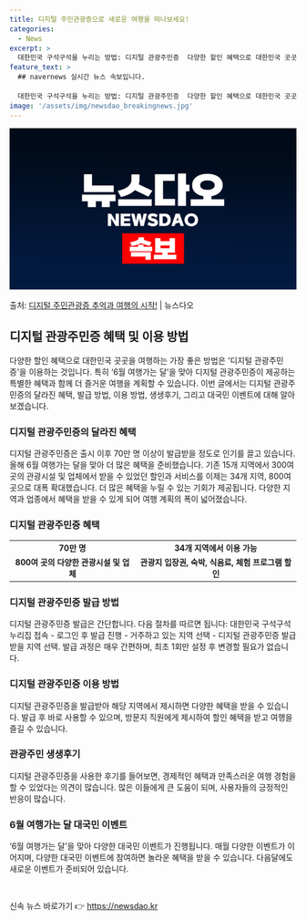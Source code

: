 ```yaml
---
title: 디지털 주민관광증으로 새로운 여행을 떠나보세요!
categories:
  - News
excerpt: >
  대한민국 구석구석을 누리는 방법: 디지털 관광주민증  다양한 할인 혜택으로 대한민국 곳곳을 여행하는 가장 좋…
feature_text: >
  ## navernews 실시간 뉴스 속보입니다.

  대한민국 구석구석을 누리는 방법: 디지털 관광주민증  다양한 할인 혜택으로 대한민국 곳곳을 여행하는 가장 좋…
image: '/assets/img/newsdao_breakingnews.jpg'
---
```


![뉴스다오 속보](/assets/img/newsdao_breakingnews.jpg)

<p>출처: <a href="https://newsdao.kr/4123" rel="dofollow">디지털 주민관광증 추억과 여행의 시작!</a> | 뉴스다오</p>

<h2 data-ke-size="size26">디지털 관광주민증 혜택 및 이용 방법</h2>
<p data-ke-size="size16">다양한 할인 혜택으로 대한민국 곳곳을 여행하는 가장 좋은 방법은 '디지털 관광주민증'을 이용하는 것입니다. 특히 ‘6월 여행가는 달’을 맞아 디지털 관광주민증이 제공하는 특별한 혜택과 함께 더 즐거운 여행을 계획할 수 있습니다. 이번 글에서는 디지털 관광주민증의 달라진 혜택, 발급 방법, 이용 방법, 생생후기, 그리고 대국민 이벤트에 대해 알아보겠습니다.</p>

<h3>디지털 관광주민증의 달라진 혜택</h3>
<p data-ke-size="size16">디지털 관광주민증은 출시 이후 70만 명 이상이 발급받을 정도로 인기를 끌고 있습니다. 올해 6월 여행가는 달을 맞아 더 많은 혜택을 준비했습니다. 기존 15개 지역에서 300여 곳의 관광시설 및 업체에서 받을 수 있었던 할인과 서비스를 이제는 34개 지역, 800여 곳으로 대폭 확대했습니다. 더 많은 혜택을 누릴 수 있는 기회가 제공됩니다. 다양한 지역과 업종에서 혜택을 받을 수 있게 되어 여행 계획의 폭이 넓어졌습니다.</p>

<h3>디지털 관광주민증 혜택</h3>
<table>
  <tr>
    <td style="text-align: center; height: 17px;"><b>70만 명</b></td>
    <td style="text-align: center; height: 17px;"><b>34개 지역에서 이용 가능</b></td>
  </tr>
  <tr>
    <td style="text-align: center; height: 17px;"><b>800여 곳의 다양한 관광시설 및 업체</b></td>
    <td style="text-align: center; height: 17px;"><b>관광지 입장권, 숙박, 식음료, 체험 프로그램 할인</b></td>
  </tr>
</table>

<h3>디지털 관광주민증 발급 방법</h3>
<p data-ke-size="size16">디지털 관광주민증 발급은 간단합니다. 다음 절차를 따르면 됩니다: 대한민국 구석구석 누리집 접속 - 로그인 후 발급 진행 - 거주하고 있는 지역 선택 - 디지털 관광주민증 발급받을 지역 선택. 발급 과정은 매우 간편하며, 최초 1회만 설정 후 변경할 필요가 없습니다.</p>

<h3>디지털 관광주민증 이용 방법</h3>
<p data-ke-size="size16">디지털 관광주민증을 발급받아 해당 지역에서 제시하면 다양한 혜택을 받을 수 있습니다. 발급 후 바로 사용할 수 있으며, 방문지 직원에게 제시하여 할인 혜택을 받고 여행을 즐길 수 있습니다.</p>

<h3>관광주민 생생후기</h3>
<p data-ke-size="size16">디지털 관광주민증을 사용한 후기를 들어보면, 경제적인 혜택과 만족스러운 여행 경험을 할 수 있었다는 의견이 많습니다. 많은 이들에게 큰 도움이 되며, 사용자들의 긍정적인 반응이 많습니다.</p>

<h3>6월 여행가는 달 대국민 이벤트</h3>
<p data-ke-size="size16">‘6월 여행가는 달’을 맞아 다양한 대국민 이벤트가 진행됩니다. 매월 다양한 이벤트가 이어지며, 다양한 대국민 이벤트에 참여하면 놀라운 혜택을 받을 수 있습니다. 다음달에도 새로운 이벤트가 준비되어 있습니다.</p>
<p data-ke-size="size16">&nbsp;</p> 

신속 뉴스 바로가기 👉 <a href="https://newsdao.kr" rel="dofollow">https://newsdao.kr</a>



